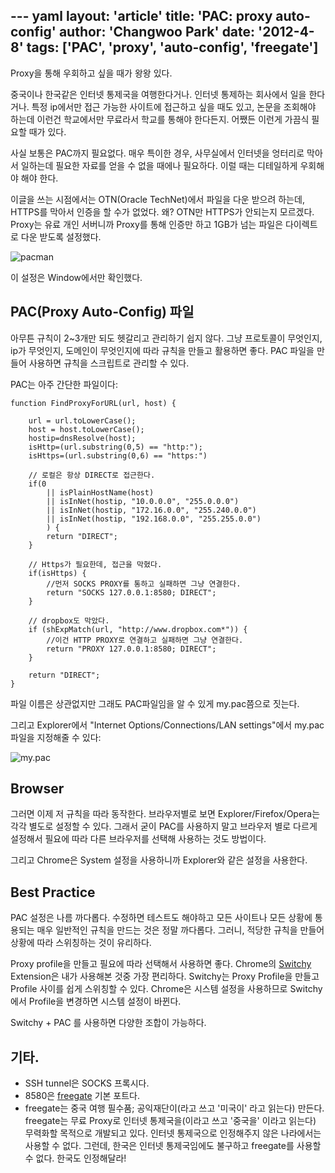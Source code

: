 --- yaml
layout: 'article'
title: 'PAC: proxy auto-config'
author: 'Changwoo Park'
date: '2012-4-8'
tags: ['PAC', 'proxy', 'auto-config', 'freegate']
---

Proxy을 통해 우회하고 싶을 때가 왕왕 있다.

중국이나 한국같은 인터넷 통제국을 여행한다거나. 인터넷 통제하는 회사에서 일을 한다거나. 특정 ip에서만 접근 가능한 사이트에 접근하고 싶을 때도 있고, 논문을 조회해야 하는데 이런건 학교에서만 무료라서 학교를 통해야 한다든지. 어쨌든 이런게 가끔식 필요할 때가 있다.

사실 보통은 PAC까지 필요없다. 매우 특이한 경우, 사무실에서 인터넷을 엉터리로 막아서 일하는데 필요한 자료를 얻을 수 없을 때에나 필요하다. 이럴 때는 디테일하게 우회해야 해야 한다.

이글을 쓰는 시점에서는 OTN(Oracle TechNet)에서 파일을 다운 받으려 하는데, HTTPS를 막아서 인증을 할 수가 없었다. 왜? OTN만 HTTPS가 안되는지 모르겠다. Proxy는 유료 개인 서버니까 Proxy를 통해 인증만 하고 1GB가 넘는 파일은 다이렉트로 다운 받도록 설정했다.

![pacman](/articles/2012/proxy-auto-config/pacman.gif)

이 설정은 Window에서만 확인했다.

## PAC(Proxy Auto-Config) 파일

아무튼 규칙이 2~3개만 되도 헷갈리고 관리하기 쉽지 않다. 그냥 프로토콜이 무엇인지, ip가 무엇인지, 도메인이 무엇인지에 따라 규칙을 만들고 활용하면 좋다. PAC 파일을 만들어 사용하면 규칙을 스크립트로 관리할 수 있다.

PAC는 아주 간단한 파일이다:

    function FindProxyForURL(url, host) {

        url = url.toLowerCase();
        host = host.toLowerCase();
        hostip=dnsResolve(host);
        isHttp=(url.substring(0,5) == "http:");
        isHttps=(url.substring(0,6) == "https:")

        // 로컬은 항상 DIRECT로 접근한다.
        if(0
            || isPlainHostName(host)
            || isInNet(hostip, "10.0.0.0", "255.0.0.0") 
            || isInNet(hostip, "172.16.0.0", "255.240.0.0") 
            || isInNet(hostip, "192.168.0.0", "255.255.0.0")
            ) { 
            return "DIRECT"; 
        }

        // Https가 필요한데, 접근을 막혔다.
        if(isHttps) {
            //먼저 SOCKS PROXY를 통하고 실패하면 그냥 연결한다.
            return "SOCKS 127.0.0.1:8580; DIRECT";
        }

        // dropbox도 막았다.
        if (shExpMatch(url, "http://www.dropbox.com*")) {
            //이건 HTTP PROXY로 연결하고 실패하면 그냥 연결한다.
            return "PROXY 127.0.0.1:8580; DIRECT";
        }

        return "DIRECT"; 
    }

파일 이름은 상관없지만 그래도 PAC파일임을 알 수 있게 my.pac쯤으로 짓는다.

그리고 Explorer에서 "Internet Options/Connections/LAN settings"에서 my.pac파일을 지정해줄 수 있다:

![my.pac](/articles/2012/proxy-auto-config/pac.png)

## Browser

그러면 이제 저 규칙을 따라 동작한다. 브라우저별로 보면 Explorer/Firefox/Opera는 각각 별도로 설정할 수 있다. 그래서 굳이 PAC를 사용하지 말고 브라우저 별로 다르게 설정해서 필요에 따라 다른 브라우저를 선택해 사용하는 것도 방법이다.

그리고 Chrome은 System 설정을 사용하니까 Explorer와 같은 설정을 사용한다.

## Best Practice

PAC 설정은 나름 까다롭다. 수정하면 테스트도 해야하고 모든 사이트나 모든 상황에 통용되는 매우 일반적인 규칙을 만드는 것은 정말 까다롭다. 그러니, 적당한 규칙을 만들어 상황에 따라 스위칭하는 것이 유리하다. 

Proxy profile을 만들고 필요에 따라 선택해서 사용하면 좋다. Chrome의 [Switchy][] Extension은 내가 사용해본 것중 가장 편리하다. Switchy는 Proxy Profile을 만들고 Profile 사이를 쉽게 스위칭할 수 있다. Chrome은 시스템 설정을 사용하므로 Switchy에서 Profile을 변경하면 시스템 설정이 바뀐다.

Switchy + PAC 를 사용하면 다양한 조합이 가능하다.

## 기타.

 * SSH tunnel은 SOCKS 프록시다.
 * 8580은 [freegate][] 기본 포트다.
 * freegate는 중국 여행 필수품; 공익재단이(라고 쓰고 '미국이' 라고 읽는다) 만든다. freegate는 무료 Proxy로 인터넷 통제국을(이라고 쓰고 '중국을' 이라고 읽는다) 무력화할 목적으로 개발되고 있다. 인터넷 통제국으로 인정해주지 않은 나라에서는 사용할 수 없다. 그런데, 한국은 인터넷 통제국임에도 불구하고 freegate를 사용할 수 없다. 한국도 인정해달라!

[Switchy]: http://switchy.samabox.com/
[freegate]: http://en.wikipedia.org/wiki/Freegate


